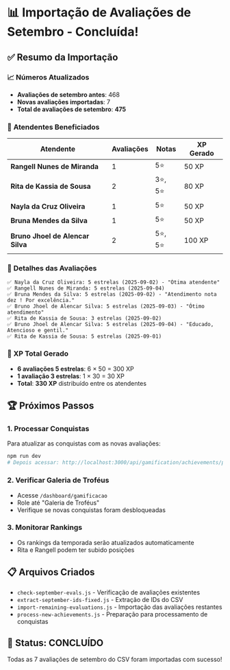 # 📊 Importação de Avaliações de Setembro - Concluída!

## ✅ **Resumo da Importação**

### 📈 **Números Atualizados**
- **Avaliações de setembro antes**: 468
- **Novas avaliações importadas**: 7
- **Total de avaliações de setembro**: **475**

### 👥 **Atendentes Beneficiados**
| Atendente | Avaliações | Notas | XP Gerado |
|-----------|------------|-------|-----------|
| **Rangell Nunes de Miranda** | 1 | 5⭐ | 50 XP |
| **Rita de Kassia de Sousa** | 2 | 3⭐, 5⭐ | 80 XP |
| **Nayla da Cruz Oliveira** | 1 | 5⭐ | 50 XP |
| **Bruna Mendes da Silva** | 1 | 5⭐ | 50 XP |
| **Bruno Jhoel de Alencar Silva** | 2 | 5⭐, 5⭐ | 100 XP |

### 🎯 **Detalhes das Avaliações**
```
✅ Nayla da Cruz Oliveira: 5 estrelas (2025-09-02) - "Ótima atendente"
✅ Rangell Nunes de Miranda: 5 estrelas (2025-09-04)
✅ Bruna Mendes da Silva: 5 estrelas (2025-09-02) - "Atendimento nota dez ! Por excelência."
✅ Bruno Jhoel de Alencar Silva: 5 estrelas (2025-09-03) - "Ótimo atendimento"
✅ Rita de Kassia de Sousa: 3 estrelas (2025-09-02)
✅ Bruno Jhoel de Alencar Silva: 5 estrelas (2025-09-04) - "Educado, Atencioso e gentil."
✅ Rita de Kassia de Sousa: 5 estrelas (2025-09-01)
```

### 💎 **XP Total Gerado**
- **6 avaliações 5 estrelas**: 6 × 50 = 300 XP
- **1 avaliação 3 estrelas**: 1 × 30 = 30 XP
- **Total**: **330 XP** distribuído entre os atendentes

## 🏆 **Próximos Passos**

### 1. Processar Conquistas
Para atualizar as conquistas com as novas avaliações:
```bash
npm run dev
# Depois acessar: http://localhost:3000/api/gamification/achievements/process-season
```

### 2. Verificar Galeria de Troféus
- Acesse `/dashboard/gamificacao`
- Role até "Galeria de Troféus"
- Verifique se novas conquistas foram desbloqueadas

### 3. Monitorar Rankings
- Os rankings da temporada serão atualizados automaticamente
- Rita e Rangell podem ter subido posições

## 📋 **Arquivos Criados**
- `check-september-evals.js` - Verificação de avaliações existentes
- `extract-september-ids-fixed.js` - Extração de IDs do CSV
- `import-remaining-evaluations.js` - Importação das avaliações restantes
- `process-new-achievements.js` - Preparação para processamento de conquistas

## 🎉 **Status: CONCLUÍDO**
Todas as 7 avaliações de setembro do CSV foram importadas com sucesso!